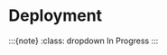 
# Deployment

:::{note}
:class: dropdown
In Progress
:::

<br>
<br>

<br>
<br>

<br>
<br>

<br>
<br>
